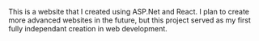 This is a website that I created using ASP.Net and React. I plan to create more advanced websites in the future, but this project served as my first fully independant creation in web development. 
